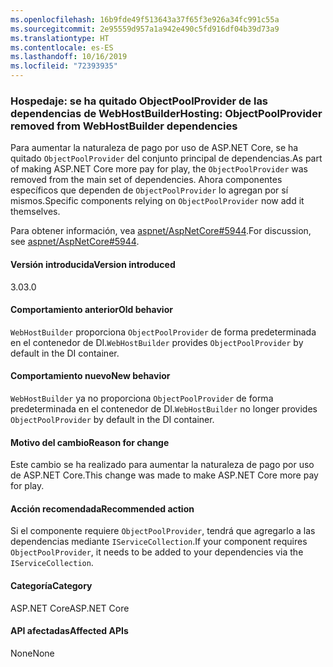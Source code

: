 ```yaml
---
ms.openlocfilehash: 16b9fde49f513643a37f65f3e926a34fc991c55a
ms.sourcegitcommit: 2e95559d957a1a942e490c5fd916df04b39d73a9
ms.translationtype: HT
ms.contentlocale: es-ES
ms.lasthandoff: 10/16/2019
ms.locfileid: "72393935"
---
```

### <a name="hosting-objectpoolprovider-removed-from-webhostbuilder-dependencies"></a><span data-ttu-id="74f68-101">Hospedaje: se ha quitado ObjectPoolProvider de las dependencias de WebHostBuilder</span><span class="sxs-lookup"><span data-stu-id="74f68-101">Hosting: ObjectPoolProvider removed from WebHostBuilder dependencies</span></span>

<span data-ttu-id="74f68-102">Para aumentar la naturaleza de pago por uso de ASP.NET Core, se ha quitado `ObjectPoolProvider` del conjunto principal de dependencias.</span><span class="sxs-lookup"><span data-stu-id="74f68-102">As part of making ASP.NET Core more pay for play, the `ObjectPoolProvider` was removed from the main set of dependencies.</span></span> <span data-ttu-id="74f68-103">Ahora componentes específicos que dependen de `ObjectPoolProvider` lo agregan por sí mismos.</span><span class="sxs-lookup"><span data-stu-id="74f68-103">Specific components relying on `ObjectPoolProvider` now add it themselves.</span></span>

<span data-ttu-id="74f68-104">Para obtener información, vea [aspnet/AspNetCore#5944](https://github.com/aspnet/AspNetCore/issues/5944).</span><span class="sxs-lookup"><span data-stu-id="74f68-104">For discussion, see [aspnet/AspNetCore#5944](https://github.com/aspnet/AspNetCore/issues/5944).</span></span>

#### <a name="version-introduced"></a><span data-ttu-id="74f68-105">Versión introducida</span><span class="sxs-lookup"><span data-stu-id="74f68-105">Version introduced</span></span>

<span data-ttu-id="74f68-106">3.0</span><span class="sxs-lookup"><span data-stu-id="74f68-106">3.0</span></span>

#### <a name="old-behavior"></a><span data-ttu-id="74f68-107">Comportamiento anterior</span><span class="sxs-lookup"><span data-stu-id="74f68-107">Old behavior</span></span>

<span data-ttu-id="74f68-108">`WebHostBuilder` proporciona `ObjectPoolProvider` de forma predeterminada en el contenedor de DI.</span><span class="sxs-lookup"><span data-stu-id="74f68-108">`WebHostBuilder` provides `ObjectPoolProvider` by default in the DI container.</span></span>

#### <a name="new-behavior"></a><span data-ttu-id="74f68-109">Comportamiento nuevo</span><span class="sxs-lookup"><span data-stu-id="74f68-109">New behavior</span></span>

<span data-ttu-id="74f68-110">`WebHostBuilder` ya no proporciona `ObjectPoolProvider` de forma predeterminada en el contenedor de DI.</span><span class="sxs-lookup"><span data-stu-id="74f68-110">`WebHostBuilder` no longer provides `ObjectPoolProvider` by default in the DI container.</span></span>

#### <a name="reason-for-change"></a><span data-ttu-id="74f68-111">Motivo del cambio</span><span class="sxs-lookup"><span data-stu-id="74f68-111">Reason for change</span></span>

<span data-ttu-id="74f68-112">Este cambio se ha realizado para aumentar la naturaleza de pago por uso de ASP.NET Core.</span><span class="sxs-lookup"><span data-stu-id="74f68-112">This change was made to make ASP.NET Core more pay for play.</span></span>

#### <a name="recommended-action"></a><span data-ttu-id="74f68-113">Acción recomendada</span><span class="sxs-lookup"><span data-stu-id="74f68-113">Recommended action</span></span>

<span data-ttu-id="74f68-114">Si el componente requiere `ObjectPoolProvider`, tendrá que agregarlo a las dependencias mediante `IServiceCollection`.</span><span class="sxs-lookup"><span data-stu-id="74f68-114">If your component requires `ObjectPoolProvider`, it needs to be added to your dependencies via the `IServiceCollection`.</span></span>

#### <a name="category"></a><span data-ttu-id="74f68-115">Categoría</span><span class="sxs-lookup"><span data-stu-id="74f68-115">Category</span></span>

<span data-ttu-id="74f68-116">ASP.NET Core</span><span class="sxs-lookup"><span data-stu-id="74f68-116">ASP.NET Core</span></span>

#### <a name="affected-apis"></a><span data-ttu-id="74f68-117">API afectadas</span><span class="sxs-lookup"><span data-stu-id="74f68-117">Affected APIs</span></span>

<span data-ttu-id="74f68-118">None</span><span class="sxs-lookup"><span data-stu-id="74f68-118">None</span></span>

<!-- 

#### Affected APIs

Not detectable via API analysis

-->
